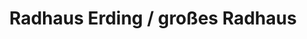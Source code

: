 ---
title: "Radhaus Erding / großes Radhaus"
url: /erding/radhaus-erding-grosses-radhaus/
shop: Fahrrad
---